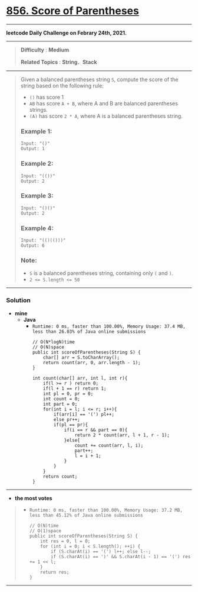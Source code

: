 # [856. Score of Parentheses](https://leetcode.com/problems/score-of-parentheses/)

---

**leetcode Daily Challenge on Febrary 24th, 2021.**

---

> **Difficulty** : **Medium**
>
> **Related Topics** : **String**、**Stack**

---

> Given a balanced parentheses string `S`, compute the score of the string based on the following rule:
> * `()` has score 1
> * `AB` has score `A + B`, where A and B are balanced parentheses strings.
> * `(A)` has score `2 * A`, where A is a balanced parentheses string.
>
>
> ### Example 1:
> ```
> Input: "()"
> Output: 1
> ```
>
> ### Example 2:
> ```
> Input: "(())"
> Output: 2
> ```
>
> ### Example 3:
> ```
> Input: "()()"
> Output: 2
> ```
>
> ### Example 4:
> ```
> Input: "(()(()))"
> Output: 6
> ```
>
> ### Note:
> * `S` is a balanced parentheses string, containing only `(` and `)`.
> * `2 <= S.length <= 50`

---


### Solution
* **mine**
  * **Java**
    * `Runtime: 0 ms, faster than 100.00%, Memory Usage: 37.4 MB, less than 26.03% of Java online submissions`
      ```
      // O(N*logN)time
      // O(N)space
      public int scoreOfParentheses(String S) {
          char[] arr = S.toCharArray();
          return count(arr, 0, arr.length - 1);
      }

      int count(char[] arr, int l, int r){
          if(l >= r ) return 0;
          if(l + 1 == r) return 1;
          int pl = 0, pr = 0;
          int count = 0;
          int part = 0;
          for(int i = l; i <= r; i++){
              if(arr[i] == '(') pl++;
              else pr++;
              if(pl == pr){
                  if(i == r && part == 0){
                      return 2 * count(arr, l + 1, r - 1);
                  }else{
                      count += count(arr, l, i);
                      part++;
                      l = i + 1;
                  }
              }
          }
          return count;
      }
      ```
---


* **the most votes**
>  * `Runtime: 0 ms, faster than 100.00%, Memory Usage: 37.2 MB, less than 45.12% of Java online submissions`
>    ```
>    // O(N)time
>    // O(1)space
>    public int scoreOfParentheses(String S) {
>        int res = 0, l = 0;
>        for (int i = 0; i < S.length(); ++i) {
>            if (S.charAt(i) == '(') l++; else l--;
>            if (S.charAt(i) == ')' && S.charAt(i - 1) == '(') res += 1 << l;
>        }
>        return res;
>    }
>    ```

---

